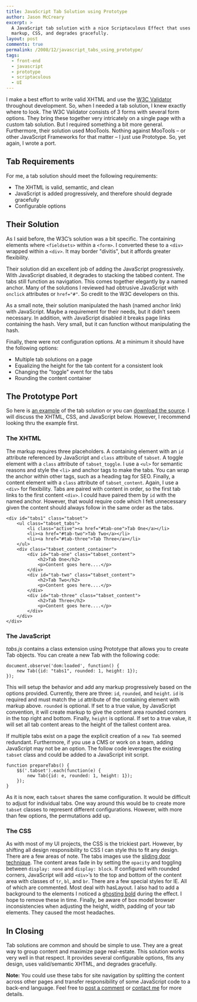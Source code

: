 ```yaml
---
title: JavaScript Tab Solution using Prototype
author: Jason McCreary
excerpt: >
  A JavaScript tab solution with a nice Scriptaculous Effect that uses semantic
  markup, CSS, and degrades gracefully.
layout: post
comments: true
permalink: /2008/12/javascript_tabs_using_prototype/
tags:
  - front-end
  - javascript
  - prototype
  - scriptaculous
  - UI
---
```

I make a best effort to write valid XHTML and use the [W3C Validator][1] throughout development. So, when I needed a tab solution, I knew exactly where to look. The W3C Validator consists of 3 forms with several form options. They bring these together very intricately on a single page with a custom tab solution. But I required something a bit more general. Furthermore, their solution used MooTools. Nothing against MooTools – or other JavaScript Frameworks for that matter – I just use Prototype. So, yet again, I wrote a port.

## Tab Requirements

For me, a tab solution should meet the following requirements:

*   The XHTML is valid, semantic, and clean
*   JavaScript is added progressively, and therefore should degrade gracefully
*   Configurable options

## Their Solution

As I said before, the W3C&rsquo;s solution was a bit specific. The containing elements where `<fieldsets>` within a `<form>`. I converted these to a `<div>` wrapped within a `<div>`. It may border "divitis", but it affords greater flexibility.

Their solution did an excellent job of adding the JavaScript progressively. With JavaScript disabled, it degrades to stacking the tabbed content. The tabs still function as navigation. This comes together elegantly by a named anchor. Many of the solutions I reviewed had obtrusive JavaScript with `onclick` attributes or `href="#"`. So credit to the W3C developers on this.

As a small note, their solution manipulated the hash (named anchor link) with JavaScript. Maybe a requirement for their needs, but it didn&rsquo;t seem necessary. In addition, with JavaScript disabled it breaks page links containing the hash. Very small, but it can function without manipulating the hash.

Finally, there were not configuration options. At a minimum it should have the following options:

*   Multiple tab solutions on a page
*   Equalizing the height for the tab content for a consistent look
*   Changing the "toggle" event for the tabs
*   Rounding the content container

## The Prototype Port

So here is [an example][2] of the tab solution or you can [download the source][3]. I will discuss the XHTML, CSS, and JavaScript below. However, I recommend looking thru the example first.

### The XHTML

The markup requires three placeholders. A containing element with an `id` attribute referenced by JavaScript and `class` attribute of `tabset`. A toggle element with a `class` attribute of `tabset_toggle`. I use a `<ul>` for semantic reasons and style the `<li>` and anchor tags to make the tabs. You can wrap the anchor within other tags, such as a heading tag for SEO. Finally, a content element with a `class` attribute of `tabset_content`. Again, I use a `<div>` for flexibility. Tabs are paired with content in order, so the first tab links to the first content `<div>`. I could have paired them by `id` with the named anchor. However, that would require code which I felt unnecessary given the content should always follow in the same order as the tabs.

    <div id="tabs1" class="tabset">
        <ul class="tabset_tabs">
            <li class="active"><a href="#tab-one">Tab One</a></li>
            <li><a href="#tab-two">Tab Two</a></li>
            <li><a href="#tab-three">Tab Three</a></li>
        </ul>
        <div class="tabset_content_container">
            <div id="tab-one" class="tabset_content">
                <h2>Tab One</h2>
                <p>Content goes here....</p>
            </div>
            <div id="tab-two" class="tabset_content">
                <h2>Tab Two</h2>
                <p>Content goes here....</p>
            </div>
            <div id="tab-three" class="tabset_content">
                <h2>Tab Three</h2>
                <p>Content goes here....</p>
            </div>
        </div>
    </div>
    

### The JavaScript

*tabs.js* contains a class extension using Prototype that allows you to create Tab objects. You can create a new Tab with the following code:

    document.observe('dom:loaded', function() {
        new Tab({id: "tabs1", rounded: 1, height: 1});
    });
    

This will setup the behavior and add any markup progressively based on the options provided. Currently, there are three: `id`, `rounded`, and `height`. `id` is required and must match the `id` attribute of the containing element with markup above. `rounded` is optional. If set to a true value, by JavaScript convention, it will create markup to give the content area rounded corners in the top right and bottom. Finally, `height` is optional. If set to a true value, it will set all tab content areas to the height of the tallest content area.

If multiple tabs exist on a page the explicit creation of a `new Tab` seemed redundant. Furthermore, if you use a CMS or work on a team, adding JavaScript may not be an option. The follow code leverages the existing `tabset` class and could be added to a JavaScript init script.

    function prepareTabs() {
        $$('.tabset').each(function(e) {
            new Tab({id: e, rounded: 1, height: 1});
        });
    }
    

As it is now, each `tabset` shares the same configuration. It would be difficult to adjust for individual tabs. One way around this would be to create more `tabset` classes to represent different configurations. However, with more than few options, the permutations add up.

### The CSS

As with most of my UI projects, the CSS is the trickiest part. However, by shifting all design responsibility to CSS I can style this to fit any design. There are a few areas of note. The tabs images use the [sliding door technique][4]. The content areas fade in by setting the `opacity` and toggling between `display: none` and `display: block`. If configured with rounded corners, JavaScript will add `<div>`‘s to the top and bottom of the content area with classes of `tr`, `bl`, and `br`. There are a few special styles for IE. All of which are commented. Most deal with hasLayout. I also had to add a background to the elements I noticed a [ghosting bold][5] during the effect. I hope to remove these in time. Finally, be aware of box model browser inconsistencies when adjusting the height, width, padding of your tab elements. They caused the most headaches.

## In Closing

Tab solutions are common and should be simple to use. They are a great way to group content and maximize page real-estate. This solution works very well in that respect. It provides several configurable options, fits any design, uses valid/semantic XHTML, and degrades gracefully.

**Note:** You could use these tabs for site navigation by splitting the content across other pages and transfer responsibility of some JavaScript code to a back-end language. Feel free to [post a comment][6] or [contact me][7] for more details.

 [1]: http://validator.w3.org
 [2]: /examples/tabs/
 [3]: /examples/tabs/tabs.zip
 [4]: http://www.alistapart.com/articles/slidingdoors/
 [5]: http://github.com/madrobby/scriptaculous/wikis/effect-fade
 [6]: #cform
 [7]: /contact
